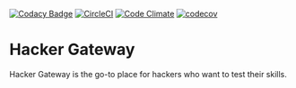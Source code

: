 [![Codacy Badge](https://api.codacy.com/project/badge/Grade/d4937c56900a4b908632e99be6220aaa)](https://app.codacy.com/app/juampi/hackergateway?utm_source=github.com&utm_medium=referral&utm_content=juampi/hackergateway&utm_campaign=badger)
[![CircleCI](https://circleci.com/gh/juampi/hackergateway.svg?style=svg)](https://circleci.com/gh/juampi/hackergateway)
[![Code Climate](https://codeclimate.com/github/juampi/hackergateway/badges/gpa.svg)](https://codeclimate.com/github/juampi/hackergateway)
[![codecov](https://codecov.io/gh/juampi/hackergateway/branch/master/graph/badge.svg)](https://codecov.io/gh/juampi/hackergateway)

# Hacker Gateway

Hacker Gateway is the go-to place for hackers who want to test their skills.
